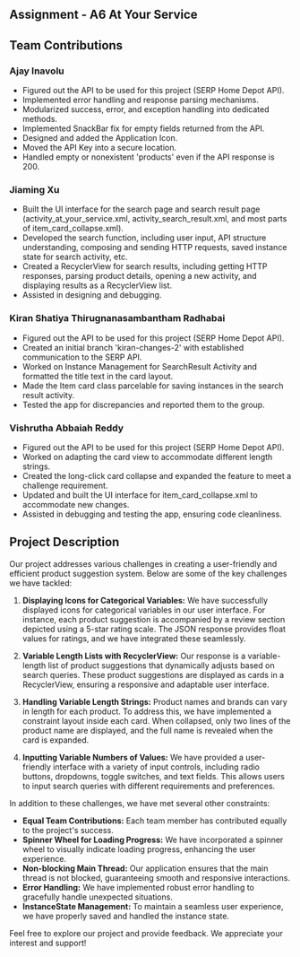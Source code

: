 ## Assignment - A6 At Your Service

## Team Contributions

### Ajay Inavolu

- Figured out the API to be used for this project (SERP Home Depot API).
- Implemented error handling and response parsing mechanisms.
- Modularized success, error, and exception handling into dedicated methods.
- Implemented SnackBar fix for empty fields returned from the API.
- Designed and added the Application Icon.
- Moved the API Key into a secure location.
- Handled empty or nonexistent 'products' even if the API response is 200.

### Jiaming Xu

- Built the UI interface for the search page and search result page (activity_at_your_service.xml, activity_search_result.xml, and most parts of item_card_collapse.xml).
- Developed the search function, including user input, API structure understanding, composing and sending HTTP requests, saved instance state for search activity, etc.
- Created a RecyclerView for search results, including getting HTTP responses, parsing product details, opening a new activity, and displaying results as a RecyclerView list.
- Assisted in designing and debugging.

### Kiran Shatiya Thirugnanasambantham Radhabai

- Figured out the API to be used for this project (SERP Home Depot API).
- Created an initial branch 'kiran-changes-2' with established communication to the SERP API.
- Worked on Instance Management for SearchResult Activity and formatted the title text in the card layout.
- Made the Item card class parcelable for saving instances in the search result activity.
- Tested the app for discrepancies and reported them to the group.

### Vishrutha Abbaiah Reddy

- Figured out the API to be used for this project (SERP Home Depot API).
- Worked on adapting the card view to accommodate different length strings.
- Created the long-click card collapse and expanded the feature to meet a challenge requirement.
- Updated and built the UI interface for item_card_collapse.xml to accommodate new changes.
- Assisted in debugging and testing the app, ensuring code cleanliness.


## Project Description

Our project addresses various challenges in creating a user-friendly and efficient product suggestion system. Below are some of the key challenges we have tackled:

1. **Displaying Icons for Categorical Variables:** We have successfully displayed icons for categorical variables in our user interface. For instance, each product suggestion is accompanied by a review section depicted using a 5-star rating scale. The JSON response provides float values for ratings, and we have integrated these seamlessly.

2. **Variable Length Lists with RecyclerView:** Our response is a variable-length list of product suggestions that dynamically adjusts based on search queries. These product suggestions are displayed as cards in a RecyclerView, ensuring a responsive and adaptable user interface.

3. **Handling Variable Length Strings:** Product names and brands can vary in length for each product. To address this, we have implemented a constraint layout inside each card. When collapsed, only two lines of the product name are displayed, and the full name is revealed when the card is expanded.

4. **Inputting Variable Numbers of Values:** We have provided a user-friendly interface with a variety of input controls, including radio buttons, dropdowns, toggle switches, and text fields. This allows users to input search queries with different requirements and preferences.

In addition to these challenges, we have met several other constraints:

- **Equal Team Contributions:** Each team member has contributed equally to the project's success.
- **Spinner Wheel for Loading Progress:** We have incorporated a spinner wheel to visually indicate loading progress, enhancing the user experience.
- **Non-blocking Main Thread:** Our application ensures that the main thread is not blocked, guaranteeing smooth and responsive interactions.
- **Error Handling:** We have implemented robust error handling to gracefully handle unexpected situations.
- **InstanceState Management:** To maintain a seamless user experience, we have properly saved and handled the instance state.

Feel free to explore our project and provide feedback. We appreciate your interest and support!
